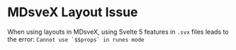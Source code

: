 # MDsveX Layout Issue

When using layouts in MDsveX, using Svelte 5 features in `.svx` files leads to the error: ``Cannot use `$$props` in runes mode``